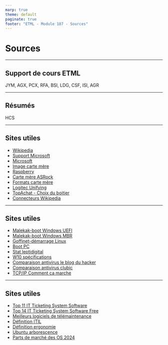 ```yaml
---
marp: true
theme: default
paginate: true
footer: "ETML - Module 187 - Sources"
---
```


<!-- header: "Module 187 - Sources" -->
# Sources

---

## Support de cours ETML

JYM, AGX, PCX, RFA, BSI, LDG, CSF, ISI, AGR

---

## Résumés

HCS

---

## Sites utiles

- [Wikipedia](https://fr.wikipedia.org/wiki/)
- [Support Microsoft](https://support.microsoft.com/fr-ch)
- [Microsoft](https://www.microsoft.com/fr-ch/)
- [Image carte mère](https://fr.123rf.com/images-libres-de-droits/carte_mere.html?alttext=1&start=100&sti=llfmq13x1f03ham11o|&mediapopup=96119403)
- [Raspberry](https://www.raspberrypi.org/products/raspberry-pi-4-model-b/)
- [Carte mère ASRock](https://www.asrock.com/mb/Intel/X99%20WS/)
- [Formats carte mère](https://forums.cnetfrance.fr/materiel-informatique-composants-et-peripheriques/637801-memoire-et-carte-mere)
- [Logitec Unifying](https://www.logitech.com/fr-fr/resource-center/what-is-unifying.html)
- [TopAchat - Choix du boitier](https://www.topachat.com/comprendre/choisir-boitier-pc.php)
- [Connecteurs Wikipedia](https://fr.wikipedia.org/wiki/Connectique)

---

## Sites utiles

- [Malekak-boot Windows UEFI](https://www.malekal.com/processus-demarrage-uefi-windows/)
- [Malekak-boot Windows MBR](https://www.malekal.com/processus-demarrage-windows-mbr/)
- [Goffinet-démarrage Linux](https://linux.goffinet.org/administration/processus-et-demarrage/demarrage-du-systeme-linux/)
- [Boot PC](https://neosmart.net/wiki/mbr-boot-process/)
- [Stat leptidigital](https://www.leptidigital.fr/technologie/parts-marche-systemes-exploitation-26774/)
- [W10 spécifications](https://www.microsoft.com/fr-ch/windows/windows-10-specifications)
- [Comparaison antivirus le blog du hacker](https://www.leblogduhacker.fr/quel-est-vraiment-le-meilleur-antivirus/)
- [Comparaison antivirus clubic](https://www.clubic.com/article-77079-1-guide-comparatif-meilleur-antivirus.html)
- [TCP/IP Comment ca marche](https://www.commentcamarche.net/contents/539-tcp-ip)

---

## Sites utiles

- [Top 11 IT Ticketing System Software](https://blog.hubspot.com/service/it-ticketing-system)
- [Top 14 IT Ticketing System Software Free](https://blog.hubspot.com/service/free-help-desk-software)
- [Meilleurs logiciels de télémaintenance](https://www.clubic.com/telecharger/actus-logiciels/article-815752-1-meilleurs-logiciels-prise-en-main-distance.html)
- [Définition ITIL](https://fr.wikipedia.org/wiki/Information_Technology_Infrastructure_Library)
- [Définition ergonomie](https://www.larousse.fr/dictionnaires/francais/ergonomie/30778)
- [Ubuntu arborescence](https://doc.ubuntu-fr.org/arborescence)
- [Parts de marché des OS 2024](https://mondetech.fr/parts-de-marche-des-systemes-dexploitation-en-2024/)
